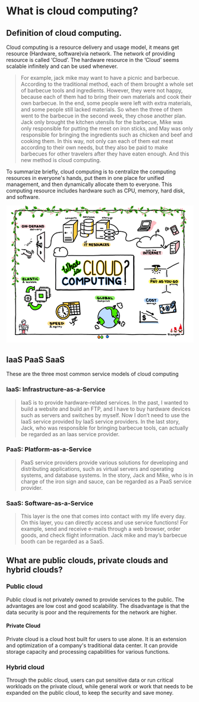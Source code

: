 # What is cloud computing?
## Definition of cloud computing.
 Cloud computing is a resource delivery and usage model, it means get resource (Hardware, software)via network. The network of providing resource is called ‘Cloud’. The hardware resource in the ‘Cloud’ seems scalable infinitely and can be used whenever.
> For example, jack mike may want to have a picnic and barbecue. According to the traditional method, each of them brought a whole set of barbecue tools and ingredients. However, they were not happy, because each of them had to bring their own materials and cook their own barbecue. In the end, some people were left with extra materials, and some people still lacked materials. So when the three of them went to the barbecue in the second week, they chose another plan. Jack only brought the kitchen utensils for the barbecue, Mike was only responsible for putting the meet on iron sticks, and May was only responsible for bringing the ingredients such as chicken and beef and cooking them. In this way, not only can each of them eat meat according to their own needs, but they also be paid to make barbecues for other travelers after they have eaten enough. And this new method is cloud computing.

To summarize briefly, cloud computing is to centralize the computing resources in everyone's hands, put them in one place for unified management, and then dynamically allocate them to everyone. This computing resource includes hardware such as CPU, memory, hard disk, and software.

![cloudcomputing](./cloudcomputing.png)
## IaaS PaaS SaaS
These are the three most common service models of cloud computing
### IaaS: Infrastructure-as-a-Service 
>IaaS is to provide hardware-related services. In the past, I wanted to build a website and build an FTP, and I have to buy hardware devices such as servers and switches by myself. Now I don’t need to use the IaaS service provided by IaaS service providers.
In the last story, Jack, who was responsible for bringing barbecue tools, can actually be regarded as an Iaas service provider.
### PaaS: Platform-as-a-Service
>PaaS service providers provide various solutions for developing and distributing applications, such as virtual servers and operating systems, and database systems. In the story, Jack and Mike, who is in charge of the iron sign and sauce, can be regarded as a PaaS service provider.
### SaaS: Software-as-a-Service
>This layer is the one that comes into contact with my life every day. On this layer, you can directly access and use service functions! For example, send and receive e-mails through a web browser, order goods, and check flight information.  Jack mike and may’s barbecue booth can be regarded as a SaaS.

## What are public clouds, private clouds and hybrid clouds?
### Public cloud 
Public cloud is not privately owned to provide services to the public. The advantages are low cost and good scalability. The disadvantage is that the data security is poor and the requirements for the network are higher.
#### Private Cloud
Private cloud is a cloud host built for users to use alone. It is an extension and optimization of a company's traditional data center. It can provide storage capacity and processing capabilities for various functions.
### Hybrid cloud
Through the public cloud, users can put sensitive data or run critical workloads on the private cloud, while general work or work that needs to be expanded on the public cloud, to keep the security and save money.



```python

```
